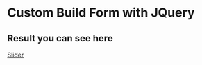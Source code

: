 # Custom Build Form with JQuery
## Result you can see here
[Slider]( https://aianaaa.github.io/Slider/)
